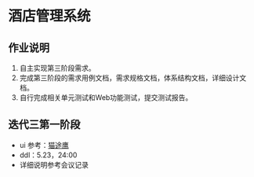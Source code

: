 # 酒店管理系统

## 作业说明
1. 自主实现第三阶段需求。
2. 完成第三阶段的需求用例文档，需求规格文档，体系结构文档，详细设计文档。
3. 自行完成相关单元测试和Web功能测试，提交测试报告。

## 迭代三第一阶段

* ui 参考：[猫途鹰](https://www.tripadvisor.cn/)
* ddl：5.23，24:00
* 详细说明参考会议记录
